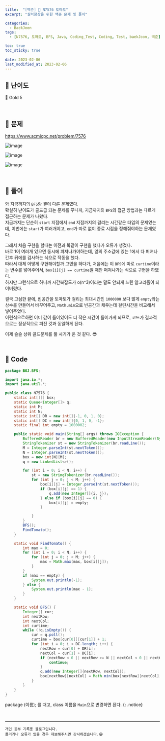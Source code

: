 ```yaml
---
title:  "[백준] 🥇 N7576 토마토"
excerpt: "실력향상을 위한 백준 문제 및 풀이"

categories:
  - BaekJoon
tags:
  - [N7576, 토마토, BFS, Java, Coding_Test, Coding, Test, baekJoon, 백준]

toc: true
toc_sticky: true
 
date: 2023-02-06
last_modified_at: 2023-02-06
---
```


## 📌 난이도

  🥇 Gold 5

<br>

## 📌 문제

<https://www.acmicpc.net/problem/7576>

![image](https://user-images.githubusercontent.com/37824506/216886653-1442a650-2918-4f1d-9d43-ce39357211d4.png)

![image](https://user-images.githubusercontent.com/37824506/216886737-a56e547e-9c8b-4601-a2e2-f870612a46f1.png)

![image](https://user-images.githubusercontent.com/37824506/216886769-0cdf016a-e5cc-4616-a494-cc98e124b378.png)


<br>

## 📌 풀이

와 지금까지의 `BFS`랑 결이 다른 문제였다.  
확실히 난이도가 골드급 되는 문제를 푸니까, 지금까지의 `BFS`의 접근 방법과는 다르게 접근하는 문제가 나왔다.  
지금까지는 단순히 `start` 지점에서 `end` 지점까지의 걸리는 시간같은 타입의 문제였는데, 이번에는 `start`가 여러개이고, `end`가 따로 없이 종료 시점을 정해줘야하는 문제였다.  

그래서 처음 구현을 할때는 이전과 똑같이 구현을 했다가 오류가 생겼다.  
바로 1이 여러개 있으면 동시에 퍼져나가야하는데, 앞의 주소값에 있는 1에서 다 퍼져나간후 뒤에를 검사하는 식으로 작동을 했다.  
따라서 대체 어떻게 구현해야할까 고민을 하다가, 처음에는 이 `BFS`에 따로 `curtime`이라는 변수를 넣어주어서, `box[i][j] == curtime`일 때만 퍼져나가는 식으로 구현을 하였다.  
하지만 그런식으로 하니까 시간복잡도가 o(n^3)이라는 말도 안되게 느린 알고리즘이 되어버렸다.  

결국 고심한 끝에, 빈공간을 토마토가 걸리는 최대시간인 `1000000` 보다 많게 `empty`라는 상수를 만들어서 바꾸어주고, `Math.min`으로 빈공간과 채우는데 걸린시간을 비교해서 넣어주었다.  
이런식으로하면 이미 값이 들어있어도 더 작은 시간이 들어가게 되므로, 코드가 결과적으로는 정상적으로 퍼진 것과 동일하게 된다.  

이제 슬슬 상위 골드문제를 풀 시기가 온 것 같다. 😎

<br>

## 📌 Code

```java
package BOJ.BFS;

import java.io.*;
import java.util.*;

public class N7576 {
    static int[][] box;
    static Queue<Integer[]> q;
    static int M;
    static int N;
    static int[] DR = new int[]{-1, 0, 1, 0};
    static int[] DC = new int[]{0, 1, 0, -1};
    static final int empty = 1000002;

    public static void main(String[] args) throws IOException {
        BufferedReader br = new BufferedReader(new InputStreamReader(System.in));
        StringTokenizer st = new StringTokenizer(br.readLine());
        M = Integer.parseInt(st.nextToken());
        N = Integer.parseInt(st.nextToken());
        box = new int[N][M];
        q = new LinkedList<>();

        for (int i = 0; i < N; i++) {
            st = new StringTokenizer(br.readLine());
            for (int j = 0; j < M; j++) {
                box[i][j] = Integer.parseInt(st.nextToken());
                if (box[i][j] == 1) {
                    q.add(new Integer[]{i, j});
                } else if (box[i][j] == 0) {
                    box[i][j] = empty;
                }

            }
        }
        BFS();
        FindTomato();
    }

    static void FindTomato() {
        int max = 0;
        for (int i = 0; i < N; i++) {
            for (int j = 0; j < M; j++) {
                max = Math.max(max, box[i][j]);
            }
        }
        if (max == empty) {
            System.out.println(-1);
        } else {
            System.out.println(max - 1);
        }
    }

    static void BFS() {
        Integer[] cur;
        int nextRow;
        int nextCol;
        int curtime;
        while (!q.isEmpty()) {
            cur = q.poll();
            curtime = box[cur[0]][cur[1]] + 1;
            for (int i = 0; i < DC.length; i++) {
                nextRow = cur[0] + DR[i];
                nextCol = cur[1] + DC[i];
                if (nextRow < 0 || nextRow >= N || nextCol < 0 || nextCol >= M || box[nextRow][nextCol] != empty) {
                    continue;
                }
                q.add(new Integer[]{nextRow, nextCol});
                box[nextRow][nextCol] = Math.min(box[nextRow][nextCol], curtime);
            }
        }
    }
}
```


package (이름); 를 때고, class 이름을 `Main`으로 변경하면 된다.
{: .notice} 

<br>


***
    개인 공부 기록용 블로그입니다.
    틀리거나 오류가 있을 경우 제보해주시면 감사하겠습니다.😁